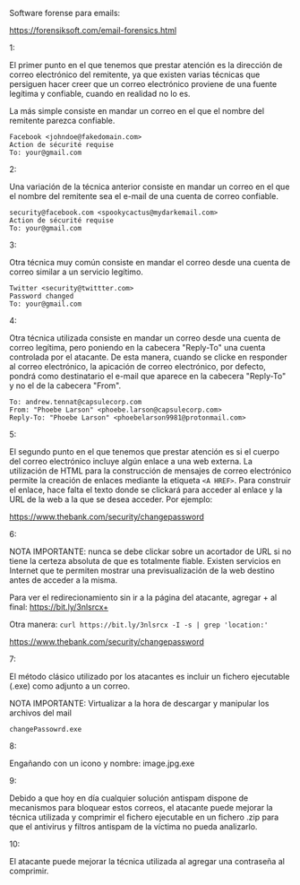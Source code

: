 Software forense para emails:

https://forensiksoft.com/email-forensics.html

1:

El primer punto en el que tenemos que prestar atención es la dirección de correo electrónico del remitente, ya que existen varias técnicas que persiguen hacer creer que un correo electrónico proviene de una fuente legítima y confiable, cuando en realidad no lo es.

La más simple consiste en mandar un correo en el que el nombre del remitente parezca confiable.

```
Facebook <johndoe@fakedomain.com>
Action de sécurité requise
To: your@gmail.com
```

2:

Una variación de la técnica anterior consiste en mandar un correo en el que el nombre del remitente sea el e-mail de una cuenta de correo confiable.

```
security@facebook.com <spookycactus@mydarkemail.com>
Action de sécurité requise
To: your@gmail.com
```

3:

Otra técnica muy común consiste en mandar el correo desde una cuenta de correo similar a un servicio legítimo.
 
```
Twitter <security@twittter.com>
Password changed
To: your@gmail.com
```

4:

Otra técnica utilizada consiste en mandar un correo desde una cuenta de correo legítima, pero poniendo en la cabecera "Reply-To" una cuenta controlada por el atacante. De esta manera, cuando se clicke en responder al correo electrónico, la apicación de correo electrónico, por defecto, pondrá como destinatario el e-mail que aparece en la cabecera "Reply-To" y no el de la cabecera "From".

```
To: andrew.tennat@capsulecorp.com
From: "Phoebe Larson" <phoebe.larson@capsulecorp.com>
Reply-To: "Phoebe Larson" <phoebelarson9981@protonmail.com>
```

5:

El segundo punto en el que tenemos que prestar atención es si el cuerpo del correo electrónico incluye algún enlace a una web externa. La utilización de HTML para la construcción de mensajes de correo electrónico permite la creación de enlaces mediante la etiqueta `<A HREF>`. Para construir el enlace, hace falta el texto donde se clickará para acceder al enlace y la URL de la web a la que se desea acceder. Por ejemplo:

<p><a href="https://givemeallyourdataforfree.net">https://www.thebank.com/security/changepassword</a></p>

6:

NOTA IMPORTANTE: nunca se debe clickar sobre un acortador de URL si no tiene la certeza absoluta de que es totalmente fiable. Existen servicios en Internet que te permiten mostrar una previsualización de la web destino antes de acceder a la misma.

Para ver el redirecionamiento sin ir a la página del atacante, agregar + al final: https://bit.ly/3nlsrcx+

Otra manera: `curl https://bit.ly/3nlsrcx -I -s | grep 'location:'`

<p><a href="https://bit.ly/3nlsrcx">https://www.thebank.com/security/changepassword</a></p>

7:

El método clásico utilizado por los atacantes es incluir un fichero ejecutable (.exe) como adjunto a un correo.

NOTA IMPORTANTE: Virtualizar a la hora de descargar y manipular los archivos del mail

`changePassowrd.exe`

8:

Engañando con un icono y nombre:
image.jpg.exe

9:

Debido a que hoy en día cualquier solución antispam dispone de mecanismos para bloquear estos correos, el atacante puede mejorar la técnica utilizada y comprimir el fichero ejecutable en un fichero .zip para que el antivirus y filtros antispam de la víctima no pueda analizarlo.

10:

El atacante puede mejorar la técnica utilizada al agregar una contraseña al comprimir.
